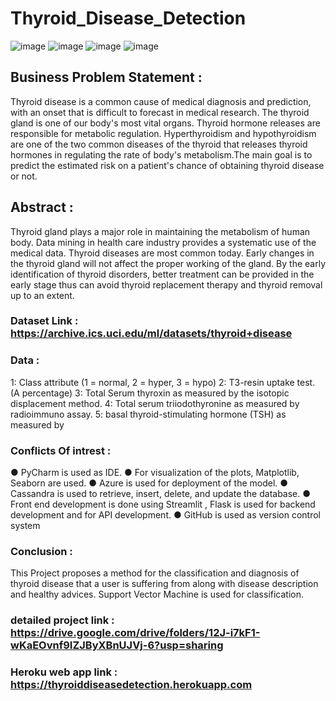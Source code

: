 # Thyroid_Disease_Detection
![image](https://user-images.githubusercontent.com/76562485/132291199-97779575-12ee-4efe-9ab0-ec825fccec39.png)
![image](https://user-images.githubusercontent.com/76562485/132291243-b3ef73e4-7490-411c-8d7b-59d318ebbc8b.png)
![image](https://user-images.githubusercontent.com/76562485/132291290-e187a3de-4258-4b89-9e99-327f129fdd29.png)
![image](https://user-images.githubusercontent.com/76562485/132290577-7688f047-8f1e-49a2-815a-609ef72dd7bc.png)

## Business Problem Statement :
  Thyroid disease is a common cause of medical diagnosis and prediction, with an onset that is difficult to forecast in medical research. The thyroid gland is one of our body's most vital organs. Thyroid hormone releases are responsible for metabolic regulation. Hyperthyroidism and hypothyroidism are one of the two common diseases of the thyroid that releases thyroid hormones in regulating the rate of body's metabolism.The main goal is to predict the estimated risk on a patient's chance of obtaining thyroid  disease or not.
## Abstract :
Thyroid gland plays a major role in maintaining the metabolism of human body. Data mining in health care industry provides a systematic use of the medical data. Thyroid diseases are most common today. Early changes in the thyroid gland will not affect the proper working of the gland. By the early identification of thyroid disorders, better treatment can be provided in the early stage thus can avoid thyroid replacement therapy and thyroid removal up to an extent.
### Dataset Link :  https://archive.ics.uci.edu/ml/datasets/thyroid+disease
### Data :
  1:	Class attribute (1 = normal, 2 = hyper, 3 = hypo)
	2:	T3-resin uptake test. (A percentage)
	3:	Total Serum thyroxin as measured by the isotopic
		displacement method. 
	4: 	Total serum triiodothyronine as measured by radioimmuno
		assay.
	5: 	basal thyroid-stimulating hormone (TSH) as measured by 
  ### Conflicts Of intrest :
      
●	PyCharm is used as IDE.
●	For visualization of the plots, Matplotlib, Seaborn are used.
●	Azure is used for deployment of the model.
●	Cassandra is used to retrieve, insert, delete, and update the database.
●	Front end development is done using Streamlit , Flask is used for backend development and for API development.
●	GitHub is used as version control system
### Conclusion :
This Project proposes a method for the classification and diagnosis of thyroid disease that a user is suffering from along with disease description and healthy advices. Support Vector Machine is used for classification.
### detailed project link :  https://drive.google.com/drive/folders/12J-i7kF1-wKaEOvnf9IZJByXBnUJVj-6?usp=sharing
### Heroku  web app link :  https://thyroiddiseasedetection.herokuapp.com

